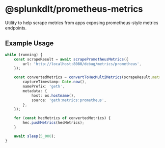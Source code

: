 # @splunkdlt/prometheus-metrics

Utility to help scrape metrics from apps exposing prometheus-style metrics endpoints.

## Example Usage

<!-- EXAMPLE:simple-scraper:START -->

```typescript
while (running) {
    const scrapeResult = await scrapePrometheusMetrics({
        url: 'http://localhost:8080/debug/metrics/prometheus',
    });

    const convertedMetrics = convertToHecMultiMetrics(scrapeResult.metrics, {
        captureTimestamp: Date.now(),
        namePrefix: 'geth',
        metadata: {
            host: os.hostname(),
            source: 'geth:metrics:prometheus',
        },
    });

    for (const hecMetrics of convertedMetrics) {
        hec.pushMetrics(hecMetrics);
    }

    await sleep(5_000);
}
```

<!-- EXAMPLE:simple-scraper:END -->
